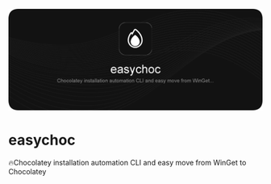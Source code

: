 ![easychoc](https://raw.githubusercontent.com/binary-blazer/repo-svgs/main/out/easychoc/image.svg)









# easychoc
🔥Chocolatey installation automation CLI and easy move from WinGet to Chocolatey
